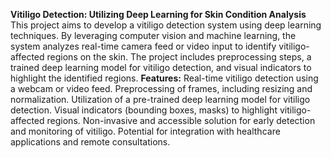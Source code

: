 **Vitiligo Detection: Utilizing Deep Learning for Skin Condition Analysis**
    This project aims to develop a vitiligo detection system using deep learning techniques. By leveraging computer vision and machine learning, the system analyzes real-time camera feed or video input to identify vitiligo-affected regions on the skin. The project includes preprocessing steps, a trained deep learning model for vitiligo detection, and visual indicators to highlight the identified regions.
**Features:**
            Real-time vitiligo detection using a webcam or video feed.
            Preprocessing of frames, including resizing and normalization.
            Utilization of a pre-trained deep learning model for vitiligo detection.
            Visual indicators (bounding boxes, masks) to highlight vitiligo-affected regions.
            Non-invasive and accessible solution for early detection and monitoring of vitiligo.
            Potential for integration with healthcare applications and remote consultations.
